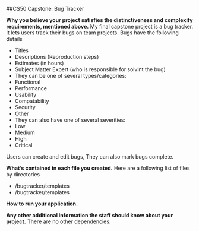 ##CS50 Capstone: Bug Tracker

**Why you believe your project satisfies the distinctiveness and complexity requirements, mentioned above.**
My final capstone project is a bug tracker.
It lets users track their bugs on team projects.
Bugs have the following details
* Titles
* Descriptions (Reproduction steps)
* Estimates (in hours)
* Subject Matter Expert (who is responsible for solvint the bug)
* They can be one of several types/categories:
 * Functional
 * Performance
 * Usability
 * Compatability
 * Security
 * Other
* They can also have one of several severities:
 * Low
 * Medium
 * High
 * Critical

Users can create and edit bugs,
They can also mark bugs complete.

**What’s contained in each file you created.**
Here are a following list of files by directories
* /bugtracker/templates
* /bugtracker/templates

**How to run your application.**

**Any other additional information the staff should know about your project.**
There are no other dependencies.